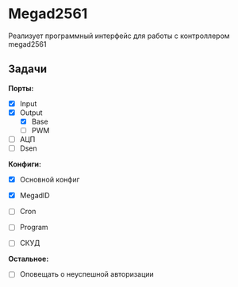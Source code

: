 # Megad2561
Реализует программный интерфейс для работы с контроллером megad2561


## Задачи

**Порты:**
- [x] Input
- [x] Output
  - [x] Base
  - [ ] PWM
- [ ] АЦП
- [ ] Dsen

**Конфиги:**
- [x] Основной конфиг
- [x] MegadID
- [ ] Cron
- [ ] Program
- [ ] СКУД


**Остальное:**
- [ ] Оповещать о неуспешной авторизации
